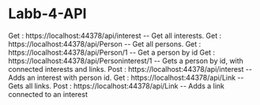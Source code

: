 # Labb-4-API

Get : https://localhost:44378/api/interest -- Get all interests.
Get : https://localhost:44378/api/Person -- Get all persons.
Get : https://localhost:44378/api/Person/1 -- Get a person by id
Get : https://localhost:44378/api/Personinterest/1 -- Gets a person by id, with connected interests and links.
Post : https://localhost:44378/api/interest -- Adds an interest with person id.
Get : https://localhost:44378/api/Link -- Gets all links.
Post : https://localhost:44378/api/Link -- Adds a link connected to an interest
